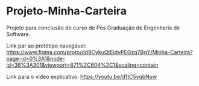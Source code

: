 # Projeto-Minha-Carteira
Projeto para conclusão do curso de Pós Graduação de Engenharia de Software.

Link par ao protótipo navegável: https://www.figma.com/proto/dd9CykuQtEjdvPEGzq7BgY/Minha-Carteira?page-id=0%3A1&node-id=36%3A301&viewport=871%2C604%2C1&scaling=contain

Link para o vídeo explicativo: https://youtu.be/d1tC5yqbNuw

